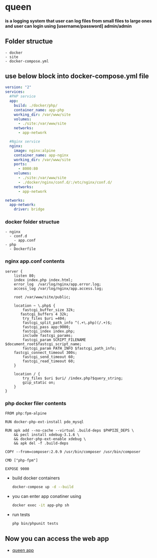 # queen
#### is a logging system that user can log files from small files to large ones and user can login using [username/password] admin/admin
## Folder structue
```
- docker
- site
- docker-compose.yml
```
## use below block into docker-compose.yml file
```yaml
version: "2"
services:
  #PHP service
  app:
    build: ./docker/php/
    container_name: app-php
    working_dir: /var/www/site
    volumes:
      - ./site:/var/www/site
    networks:
      - app-network

  #Nginx service
  nginx:
    image: nginx:alpine
    container_name: app-nginx
    working_dir: /var/www/site
    ports:
      - 8000:80
    volumes:
      - ./site:/var/www/site
      - ./docker/nginx/conf.d/:/etc/nginx/conf.d/
    networks:
      - app-network

networks:
  app-network:
    driver: bridge
```

### docker folder structue
```
- nginx
  - conf.d
    - app.conf 
- php
  - Dockerfile
```
### nginx app.conf contents
```
server {
    listen 80;
    index index.php index.html;
    error_log  /var/log/nginx/app.error.log;
    access_log /var/log/nginx/app.access.log;

    root /var/www/site/public;

    location ~ \.php$ {
        fastcgi_buffer_size 32k;
       fastcgi_buffers 4 32k;
        try_files $uri =404;
        fastcgi_split_path_info ^(.+\.php)(/.+)$;
        fastcgi_pass app:9000;
        fastcgi_index index.php;
        include fastcgi_params;
        fastcgi_param SCRIPT_FILENAME $document_root$fastcgi_script_name;
        fastcgi_param PATH_INFO $fastcgi_path_info;
	fastcgi_connect_timeout 300s;
        fastcgi_send_timeout 60;
        fastcgi_read_timeout 60;
    }

    location / {
        try_files $uri $uri/ /index.php?$query_string;
        gzip_static on;
    }
}
```
### php docker filer contents

``` text
FROM php:fpm-alpine

RUN docker-php-ext-install pdo_mysql

RUN apk add --no-cache --virtual .build-deps $PHPIZE_DEPS \
    && pecl install xdebug-3.1.6 \
    && docker-php-ext-enable xdebug \
    && apk del -f .build-deps

COPY --from=composer:2.0.9 /usr/bin/composer /usr/bin/composer

CMD ["php-fpm"]

EXPOSE 9000

```

- build docker containers
  ```bash
  docker-compose up -d --build 
  ```
- you can enter app conatiner using 
  ```bash
  docker exec -it app-php sh
  ```
- run tests
  ```bash
  php bin/phpunit tests
  ```

## Now you can access the web app 
- [queen app](http://localhost:8000/)